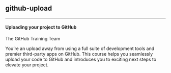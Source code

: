 ## github-upload
----

#### Uploading your project to GitHub

The GitHub Training Team

You’re an upload away from using a full suite of development tools and premier third-party apps on GitHub. This course helps you seamlessly upload your code to GitHub and introduces you to exciting next steps to elevate your project.
